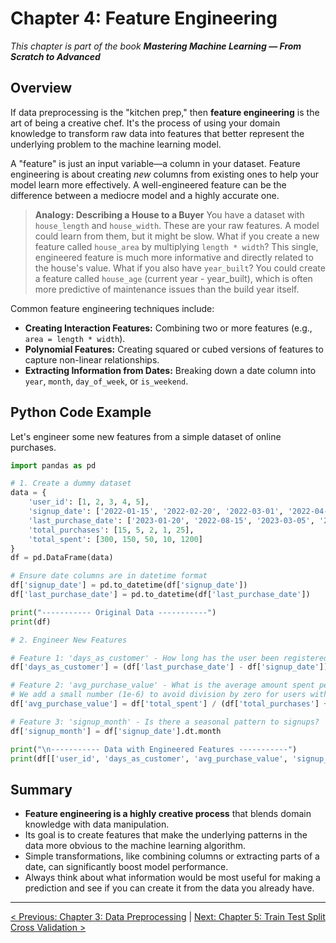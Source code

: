 # Chapter 4: Feature Engineering

_This chapter is part of the book **Mastering Machine Learning — From Scratch to Advanced**_

## Overview

If data preprocessing is the "kitchen prep," then **feature engineering** is the art of being a creative chef. It's the process of using your domain knowledge to transform raw data into features that better represent the underlying problem to the machine learning model.

A "feature" is just an input variable—a column in your dataset. Feature engineering is about creating *new* columns from existing ones to help your model learn more effectively. A well-engineered feature can be the difference between a mediocre model and a highly accurate one.

> **Analogy: Describing a House to a Buyer**
> You have a dataset with `house_length` and `house_width`. These are your raw features. A model could learn from them, but it might be slow.
> What if you create a new feature called `house_area` by multiplying `length * width`? This single, engineered feature is much more informative and directly related to the house's value.
> What if you also have `year_built`? You could create a feature called `house_age` (current year - year_built), which is often more predictive of maintenance issues than the build year itself.

Common feature engineering techniques include:
- **Creating Interaction Features:** Combining two or more features (e.g., `area = length * width`).
- **Polynomial Features:** Creating squared or cubed versions of features to capture non-linear relationships.
- **Extracting Information from Dates:** Breaking down a date column into `year`, `month`, `day_of_week`, or `is_weekend`.

## Python Code Example

Let's engineer some new features from a simple dataset of online purchases.

```python
import pandas as pd

# 1. Create a dummy dataset
data = {
    'user_id': [1, 2, 3, 4, 5],
    'signup_date': ['2022-01-15', '2022-02-20', '2022-03-01', '2022-04-10', '2022-05-25'],
    'last_purchase_date': ['2023-01-20', '2022-08-15', '2023-03-05', '2022-04-11', '2023-06-01'],
    'total_purchases': [15, 5, 2, 1, 25],
    'total_spent': [300, 150, 50, 10, 1200]
}
df = pd.DataFrame(data)

# Ensure date columns are in datetime format
df['signup_date'] = pd.to_datetime(df['signup_date'])
df['last_purchase_date'] = pd.to_datetime(df['last_purchase_date'])

print("----------- Original Data -----------")
print(df)

# 2. Engineer New Features

# Feature 1: 'days_as_customer' - How long has the user been registered?
df['days_as_customer'] = (df['last_purchase_date'] - df['signup_date']).dt.days

# Feature 2: 'avg_purchase_value' - What is the average amount spent per purchase?
# We add a small number (1e-6) to avoid division by zero for users with 0 purchases.
df['avg_purchase_value'] = df['total_spent'] / (df['total_purchases'] + 1e-6)

# Feature 3: 'signup_month' - Is there a seasonal pattern to signups?
df['signup_month'] = df['signup_date'].dt.month

print("\n----------- Data with Engineered Features -----------")
print(df[['user_id', 'days_as_customer', 'avg_purchase_value', 'signup_month']])
```

## Summary

- **Feature engineering is a highly creative process** that blends domain knowledge with data manipulation.
- Its goal is to create features that make the underlying patterns in the data more obvious to the machine learning algorithm.
- Simple transformations, like combining columns or extracting parts of a date, can significantly boost model performance.
- Always think about what information would be most useful for making a prediction and see if you can create it from the data you already have.

---

[< Previous: Chapter 3: Data Preprocessing](./chapter-03-data-preprocessing.md) | [Next: Chapter 5: Train Test Split Cross Validation >](./chapter-05-train-test-split-cross-validation.md)